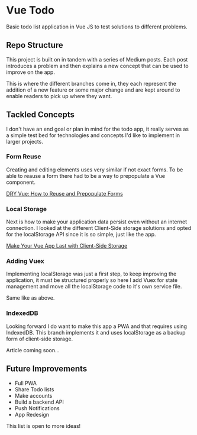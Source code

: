 # Vue Todo

Basic todo list application in Vue JS to test solutions to different problems.

## Repo Structure

This project is built on in tandem with a series of Medium posts. Each post introduces a problem and then explains a new concept that can be used to improve on the app.

This is where the different branches come in, they each represent the addition of a new feature or some major change and are kept around to enable readers to pick up where they want.

## Tackled Concepts

I don't have an end goal or plan in mind for the todo app, it really serves as a simple test bed for technologies and concepts I'd like to implement in larger projects.

### Form Reuse

Creating and editing elements uses very similar if not exact forms. To be able to reause a form there had to be a way to prepopulate a Vue component.

[DRY Vue: How to Reuse and Prepopulate Forms](https://medium.com/@mntlmaxi/dry-vue-how-to-reuse-and-prepopulate-forms-83068e142c70)

### Local Storage

Next is how to make your application data persist even without an internet connection. I looked at the different Client-Side storage solutions and opted for the localStorage API since it is so simple, just like the app.

[Make Your Vue App Last with Client-Side Storage](https://medium.com/@mntlmaxi/how-to-add-client-side-storage-with-vue-c6c72c301f23)

### Adding Vuex

Implementing localStorage was just a first step, to keep improving the application, it must be structured properly so here I add Vuex for state management and move all the localStorage code to it's own service file.

Same like as above.

### IndexedDB

Looking forward I do want to make this app a PWA and that requires using IndexedDB. This branch implements it and uses localStorage as a backup form of client-side storage.

Article coming soon...

## Future Improvements

* Full PWA
* Share Todo lists
* Make accounts
* Build a backend API
* Push Notifications
* App Redesign

This list is open to more ideas!
